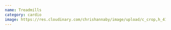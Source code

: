 ```yaml
---
name: Treadmills
category: cardio
image: https://res.cloudinary.com/chrishannaby/image/upload/c_crop,h_417,w_1024,x_538/v1617671313/lifefitness/treadmills.jpg
---
```

